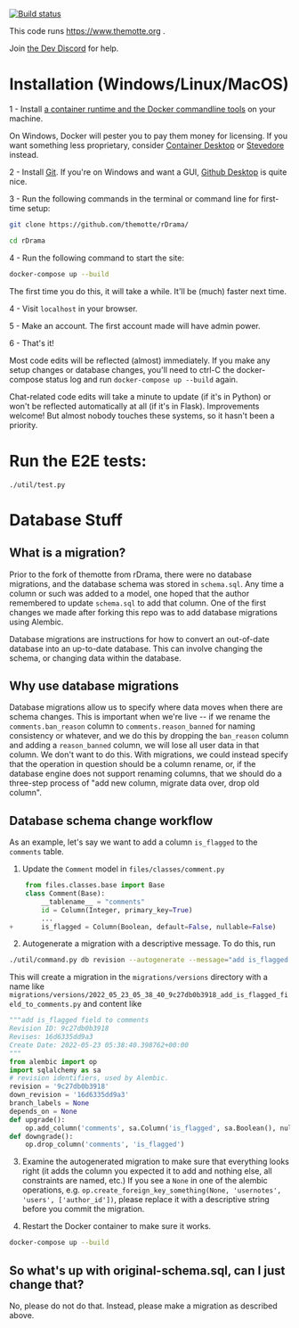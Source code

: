 
[![Build status](https://img.shields.io/github/actions/workflow/status/TheMotte/rDrama/test.yml?branch=frost)](https://github.com/TheMotte/rDrama/actions?query=workflow%3AE2ETests+branch%3Afrost)

This code runs https://www.themotte.org .

Join [the Dev Discord](https://discord.gg/KChpcdaNJC) for help.

# Installation (Windows/Linux/MacOS)

1 - Install [a container runtime and the Docker commandline tools](https://docs.docker.com/get-docker/) on your machine.

On Windows, Docker will pester you to pay them money for licensing. If you want something less proprietary, consider [Container Desktop](https://container-desktop.io) or [Stevedore](http://github.com/slonopotamus/stevedore) instead.

2 - Install [Git](https://git-scm.com/). If you're on Windows and want a GUI, [Github Desktop](https://desktop.github.com/) is quite nice.

3 - Run the following commands in the terminal or command line for first-time setup:

```sh
git clone https://github.com/themotte/rDrama/

cd rDrama
```

4 - Run the following command to start the site:

```sh
docker-compose up --build
```

The first time you do this, it will take a while. It'll be (much) faster next time.

4 - Visit `localhost` in your browser.

5 - Make an account. The first account made will have admin power.

6 - That's it!

Most code edits will be reflected (almost) immediately. If you make any setup changes or database changes, you'll need to ctrl-C the docker-compose status log and run `docker-compose up --build` again.

Chat-related code edits will take a minute to update (if it's in Python) or won't be reflected automatically at all (if it's in Flask). Improvements welcome! But almost nobody touches these systems, so it hasn't been a priority.

# Run the E2E tests:

`./util/test.py`

# Database Stuff

## What is a migration?

Prior to the fork of themotte from rDrama, there were no database migrations, and the database schema was stored in `schema.sql`. Any time a column or such was added to a model, one hoped that the author remembered to update `schema.sql` to add that column. One of the first changes we made after forking this repo was to add database migrations using Alembic.

Database migrations are instructions for how to convert an out-of-date database into an up-to-date database. This can involve changing the schema, or changing data within the database.

## Why use database migrations

Database migrations allow us to specify where data moves when there are schema changes. This is important when we're live -- if we rename the `comments.ban_reason` column to `comments.reason_banned` for naming consistency or whatever, and we do this by dropping the `ban_reason` column and adding a `reason_banned` column, we will lose all user data in that column. We don't want to do this. With migrations, we could instead specify that the operation in question should be a column rename, or, if the database engine does not support renaming columns, that we should do a three-step process of "add new column, migrate data over, drop old column".

## Database schema change workflow

As an example, let's say we want to add a column `is_flagged` to the `comments` table.

1. Update the `Comment` model in `files/classes/comment.py`
```python
	from files.classes.base import Base
	class Comment(Base):
		__tablename__ = "comments"
		id = Column(Integer, primary_key=True)
		...
+		is_flagged = Column(Boolean, default=False, nullable=False)
```

2. Autogenerate a migration with a descriptive message. To do this, run
```sh
./util/command.py db revision --autogenerate --message="add is_flagged field to comments"
```

This will create a migration in the `migrations/versions` directory with a name like `migrations/versions/2022_05_23_05_38_40_9c27db0b3918_add_is_flagged_field_to_comments.py` and content like
```python
"""add is_flagged field to comments
Revision ID: 9c27db0b3918
Revises: 16d6335dd9a3
Create Date: 2022-05-23 05:38:40.398762+00:00
"""
from alembic import op
import sqlalchemy as sa
# revision identifiers, used by Alembic.
revision = '9c27db0b3918'
down_revision = '16d6335dd9a3'
branch_labels = None
depends_on = None
def upgrade():
    op.add_column('comments', sa.Column('is_flagged', sa.Boolean(), nullable=False))
def downgrade():
    op.drop_column('comments', 'is_flagged')
```

3. Examine the autogenerated migration to make sure that everything looks right (it adds the column you expected it to add and nothing else, all constraints are named, etc.) If you see a `None` in one of the alembic operations, e.g. `op.create_foreign_key_something(None, 'usernotes', 'users', ['author_id'])`, please replace it with a descriptive string before you commit the migration.

4. Restart the Docker container to make sure it works.

```sh
docker-compose up --build
```

## So what's up with original-schema.sql, can I just change that?

No, please do not do that. Instead, please make a migration as described above.
